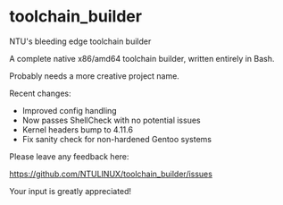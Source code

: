 # toolchain_builder
NTU's bleeding edge toolchain builder

A complete native x86/amd64 toolchain builder,
written entirely in Bash.

Probably needs a more creative project name.

Recent changes:
* Improved config handling
* Now passes ShellCheck with no potential issues
* Kernel headers bump to 4.11.6
* Fix sanity check for non-hardened Gentoo systems

Please leave any feedback here:

https://github.com/NTULINUX/toolchain_builder/issues

Your input is greatly appreciated!
